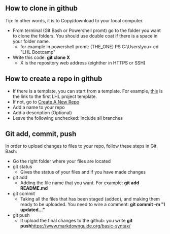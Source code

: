 ## How to clone in github 
Tip: In other words, it is to Copy/download to your local computer.
- From terminal (Git Bash or Powershell promt) go to the folder you want to clone the folders. You should use double coat if there is a space in your folder name. 
    - for example in powershell promt: (THE_ONE) PS C:\Users\you> cd "LHL Bootcamp"
- Write this code: **git clone X**
    - X is the repository web address (eighther in HTTPS or SSH)

## How to create a repo in github
- If there is a template, you can start from a template. For example, [this](https://github.com/lighthouse-labs/Final-Project-SQL/generate) is the link to the first LHL project template.
- If not, go to [Create A New Repo](github.com/new)
- Add a name to your repo
- Add a description (Optional)
- Leave the following unchecked: Include all branches

## Git add, commit, push
In order to upload changes to files to your repo, follow these steps in Git Bash:
- Go the right folder where your files are located
- git status
    - Gives the status of your files and if you have made changes
- git add
    - Adding the file name that you want. For example: **git add README.md**
- git commit
    - Taking all the files that has been staged (added), and making them ready to be uploaded. You need to wire a comment: **git commit -m "I updated..."**
- git push 
    - It upload the final changes to the github: you write **git push**https://www.markdownguide.org/basic-syntax/


